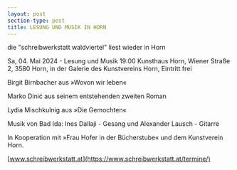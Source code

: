 ```yaml
---
layout: post
section-type: post
title: LESUNG UND MUSIK IN HORN
---
```

die "schreibwerkstatt waldviertel" liest wieder in Horn

Sa, 04. Mai 2024 - Lesung und Musik
19:00 Kunsthaus Horn, Wiener Straße 2, 3580 Horn, in der Galerie des Kunstvereins Horn, Eintritt frei

Birgit Birnbacher aus »Wovon wir leben«

Marko Dinić aus seinem entstehenden zweiten Roman

Lydia Mischkulnig aus »Die Gemochten«

Musik von Bad Ida: Ines Dallaji - Gesang und Alexander Lausch - Gitarre

In Kooperation mit »Frau Hofer in der Bücherstube« und dem Kunstverein Horn.

[www.schreibwerkstatt.at](https://www.schreibwerkstatt.at/termine/)
